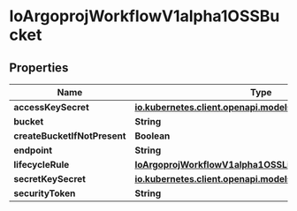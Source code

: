 

# IoArgoprojWorkflowV1alpha1OSSBucket


## Properties

Name | Type | Description | Notes
------------ | ------------- | ------------- | -------------
**accessKeySecret** | [**io.kubernetes.client.openapi.models.V1SecretKeySelector**](io.kubernetes.client.openapi.models.V1SecretKeySelector.md) |  |  [optional]
**bucket** | **String** |  |  [optional]
**createBucketIfNotPresent** | **Boolean** |  |  [optional]
**endpoint** | **String** |  |  [optional]
**lifecycleRule** | [**IoArgoprojWorkflowV1alpha1OSSLifecycleRule**](IoArgoprojWorkflowV1alpha1OSSLifecycleRule.md) |  |  [optional]
**secretKeySecret** | [**io.kubernetes.client.openapi.models.V1SecretKeySelector**](io.kubernetes.client.openapi.models.V1SecretKeySelector.md) |  |  [optional]
**securityToken** | **String** |  |  [optional]




